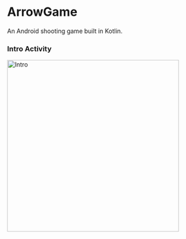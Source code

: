 # ArrowGame

An Android shooting game built in Kotlin.

### Intro Activity

<img src="https://github.com/Arkenite03/myStorage/blob/main/Project%20Probes/SS/game_intro.jpg" alt="Intro" width="400px"/>
